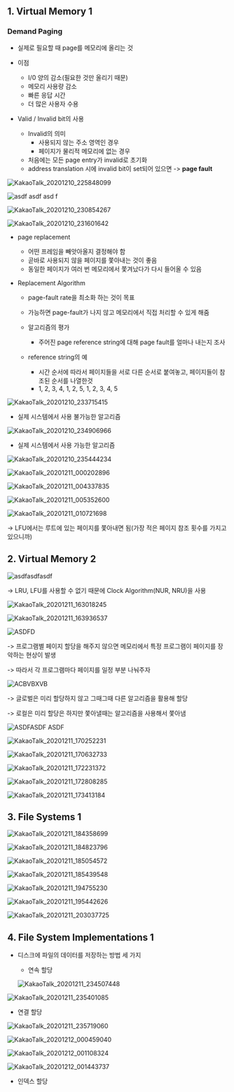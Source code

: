 ## 1. Virtual Memory 1

### Demand Paging
* 실제로 필요할 때 page를 메모리에 올리는 것

* 이점
  - I/0 양의 감소(필요한 것만 올리기 때문)
  - 메모리 사용량 감소
  - 빠른 응답 시간
  - 더 많은 사용자 수용
  
* Valid / Invalid bit의 사용
  - Invalid의 의미
    * 사용되지 않는 주소 영역인 경우
    * 페이지가 물리적 메모리에 없는 경우
  - 처음에는 모든 page entry가 invalid로 초기화
  - address translation 시에 invalid bit이 set되어 있으면 -> **page fault**

![KakaoTalk_20201210_225848099](https://user-images.githubusercontent.com/23302973/101781581-592a8480-3b3b-11eb-8fc7-5df283f78e04.jpg)

![asdf asdf asd f](https://user-images.githubusercontent.com/23302973/101781722-85de9c00-3b3b-11eb-80d2-0c33b4e2e6c3.PNG)

![KakaoTalk_20201210_230854267](https://user-images.githubusercontent.com/23302973/101782710-b3781500-3b3c-11eb-9a3b-8607d8e9efbd.jpg)

![KakaoTalk_20201210_231601642](https://user-images.githubusercontent.com/23302973/101783498-b32c4980-3b3d-11eb-96ed-0f1d6ddd0417.jpg)

* page replacement
  - 어떤 프레임을 빼앗아올지 결정해야 함
  - 곧바로 사용되지 않을 페이지를 쫓아내는 것이 좋음
  - 동일한 페이지가 여러 번 메모리에서 쫓겨났다가 다시 들어올 수 있음
  
* Replacement Algorithm
  - page-fault rate을 최소화 하는 것이 목표
  - 가능하면 page-fault가 나지 않고 메모리에서 직접 처리할 수 있게 해줌
  
  - 알고리즘의 평가
    * 주어진 page reference string에 대해 page fault를 얼마나 내는지 조사
  - reference string의 예
    - 시간 순서에 따라서 페이지들을 서로 다른 순서로 붙여놓고, 페이지들이 참조된 순서를 나열한것
    * 1, 2, 3, 4, 1, 2, 5, 1, 2, 3, 4, 5

![KakaoTalk_20201210_233715415](https://user-images.githubusercontent.com/23302973/101785935-af4df680-3b40-11eb-8b48-036febb5728a.jpg)

* 실제 시스템에서 사용 불가능한 알고리즘

![KakaoTalk_20201210_234906966](https://user-images.githubusercontent.com/23302973/101787335-52534000-3b42-11eb-8bc6-71280456ba1e.jpg)

* 실제 시스템에서 사용 가능한 알고리즘

![KakaoTalk_20201210_235444234](https://user-images.githubusercontent.com/23302973/101788111-1d93b880-3b43-11eb-86a4-3fe38a501396.jpg)

![KakaoTalk_20201211_000202896](https://user-images.githubusercontent.com/23302973/101789028-220ca100-3b44-11eb-9e1f-a691b2ea3405.jpg)

![KakaoTalk_20201211_004337835](https://user-images.githubusercontent.com/23302973/101794174-f2609780-3b49-11eb-9c04-5a52b339ae8a.jpg)

![KakaoTalk_20201211_005352600](https://user-images.githubusercontent.com/23302973/101795582-63547f00-3b4b-11eb-888f-31809d624160.jpg)

![KakaoTalk_20201211_010721698](https://user-images.githubusercontent.com/23302973/101797345-4456ec80-3b4d-11eb-8a35-cadd9dc7d342.jpg)

-> LFU에서는 루트에 있는 페이지를 쫓아내면 됨(가장 적은 페이지 참조 횟수를 가지고 있으니까)

## 2. Virtual Memory 2

![asdfasdfasdf](https://user-images.githubusercontent.com/23302973/101873923-38aa0b00-3bcb-11eb-8f1c-c40d5098cc94.PNG)

-> LRU, LFU를 사용할 수 없기 때문에 Clock Algorithm(NUR, NRU)을 사용

![KakaoTalk_20201211_163018245](https://user-images.githubusercontent.com/23302973/101875564-2ed5d700-3bce-11eb-943c-a81fd44f3bc4.jpg)

![KakaoTalk_20201211_163936537](https://user-images.githubusercontent.com/23302973/101876253-7c9f0f00-3bcf-11eb-8570-ceb11c228d71.jpg)

![ASDFD](https://user-images.githubusercontent.com/23302973/101877014-b6244a00-3bd0-11eb-8c51-d256ac57b451.PNG)

-> 프로그램별 페이지 할당을 해주지 않으면 메모리에서 특정 프로그램이 페이지를 장악하는 현상이 발생

-> 따라서 각 프로그램마다 페이지를 일정 부분 나눠주자

![ACBVBXVB](https://user-images.githubusercontent.com/23302973/101877417-4f536080-3bd1-11eb-89b9-0f00dc31b4a8.PNG)

-> 글로벌은 미리 할당하지 않고 그때그때 다른 알고리즘을 활용해 할당

-> 로컬은 미리 할당은 하지만 쫓아낼때는 알고리즘을 사용해서 쫓아냄

![ASDFASDF ASDF](https://user-images.githubusercontent.com/23302973/101877660-b2dd8e00-3bd1-11eb-922a-4617941301a3.PNG)

![KakaoTalk_20201211_170252231](https://user-images.githubusercontent.com/23302973/101878345-bd4c5780-3bd2-11eb-8ce1-1db22d096359.jpg)

![KakaoTalk_20201211_170632733](https://user-images.githubusercontent.com/23302973/101878635-41064400-3bd3-11eb-8f07-8ecd414957a6.jpg)

![KakaoTalk_20201211_172231372](https://user-images.githubusercontent.com/23302973/101879986-862b7580-3bd5-11eb-8587-a918485339df.jpg)

![KakaoTalk_20201211_172808285](https://user-images.githubusercontent.com/23302973/101880443-46b15900-3bd6-11eb-9c27-4e04fd800820.jpg)

![KakaoTalk_20201211_173413184](https://user-images.githubusercontent.com/23302973/101880983-1f0ec080-3bd7-11eb-990d-66e7d51ee518.jpg)

## 3. File Systems 1 

![KakaoTalk_20201211_184358699](https://user-images.githubusercontent.com/23302973/101887918-dbb94f80-3be0-11eb-9bcd-273badb50e62.jpg)

![KakaoTalk_20201211_184823796](https://user-images.githubusercontent.com/23302973/101888444-7a45b080-3be1-11eb-9db0-5ea46a7d6de2.jpg)

![KakaoTalk_20201211_185054572](https://user-images.githubusercontent.com/23302973/101888696-d27cb280-3be1-11eb-9773-c8106c362dcb.jpg)

![KakaoTalk_20201211_185439548](https://user-images.githubusercontent.com/23302973/101889088-5898f900-3be2-11eb-970e-8c33daa229ab.jpg)

![KakaoTalk_20201211_194755230](https://user-images.githubusercontent.com/23302973/101894621-cac10c00-3be9-11eb-8252-e2f5749e75a6.jpg)

![KakaoTalk_20201211_195442626](https://user-images.githubusercontent.com/23302973/101895340-c2b59c00-3bea-11eb-9448-355b34067ccc.jpg)

![KakaoTalk_20201211_203037725](https://user-images.githubusercontent.com/23302973/101898617-c861b080-3bef-11eb-9fd8-cf8c5a82254f.jpg)


## 4. File System Implementations 1 

* 디스크에 파일의 데이터를 저장하는 방법 세 가지
  - 연속 할당
  
  ![KakaoTalk_20201211_234507448](https://user-images.githubusercontent.com/23302973/101916935-f4d6f600-3c0a-11eb-892b-99be5600634f.jpg)

![KakaoTalk_20201211_235401085](https://user-images.githubusercontent.com/23302973/101918009-31efb800-3c0c-11eb-98c6-3e3a466edf90.jpg)

  - 연결 할당
  
  ![KakaoTalk_20201211_235719060](https://user-images.githubusercontent.com/23302973/101918373-a32f6b00-3c0c-11eb-8b72-d49ae921342c.jpg)

  ![KakaoTalk_20201212_000459040](https://user-images.githubusercontent.com/23302973/101919268-b4c54280-3c0d-11eb-9e82-34bf25b30f20.jpg)

  ![KakaoTalk_20201212_001108324](https://user-images.githubusercontent.com/23302973/101919959-8f850400-3c0e-11eb-91c9-0a002b170f1c.jpg)

![KakaoTalk_20201212_001443737](https://user-images.githubusercontent.com/23302973/101920378-11752d00-3c0f-11eb-91af-a4ab91b3057a.jpg)

  - 인덱스 할당
  
  




